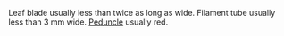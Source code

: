 Leaf blade usually less than twice as long as wide. Filament tube usually less than 3 mm wide. [Peduncle](./g/peduncle.html) usually red.
